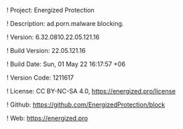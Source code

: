 ! Project: Energized Protection

! Description: ad.porn.malware blocking.

! Version: 6.32.0810.22.05.121.16

! Build Version: 22.05.121.16

! Build Date: Sun, 01 May 22 16:17:57 +06

! Version Code: 1211617

! License: CC BY-NC-SA 4.0, https://energized.pro/license

! Github: https://github.com/EnergizedProtection/block

! Web: https://energized.pro
